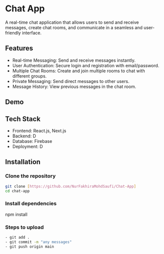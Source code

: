 # Chat App

A real-time chat application that allows users to send and receive messages, create chat rooms, and communicate in a seamless and user-friendly interface.

## Features

- Real-time Messaging: Send and receive messages instantly.
- User Authentication: Secure login and registration with email/password.
- Multiple Chat Rooms: Create and join multiple rooms to chat with different groups.
- Private Messaging: Send direct messages to other users.
- Message History: View previous messages in the chat room.

## Demo

## Tech Stack

- Frontend: React.js, Next.js
- Backend: D
- Database: Firebase
- Deployment: D
  
## Installation

### Clone the repository

```bash
git clone [https://github.com/NurFakhiraMohdSaufi/Chat-App]
cd chat-app
```

### Install dependencies

npm install

### Steps to upload

```bash
- git add .
- git commit -m "any messages"
- git push origin main
```
